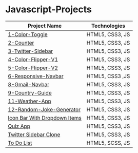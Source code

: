 # Javascript-Projects

| Project Name | Technologies |
|-----------|------------|
| [1-Color-Toggle](https://peppy-salmiakki-439d32.netlify.app/)   | HTML5, CSS3, JS |
| [2-Counter](https://667beef08f2f1b1b8fddcd34--verdant-pony-7200ac.netlify.app/) | HTML5, CSS3, JS |
| [3-Twitter-Sidebar](https://667bfe603ba87736427743ba--aquamarine-hotteok-4b40b2.netlify.app/)   | HTML5, CSS3, JS |
| [4-Color-Flipper-V1](https://667c0ead66edd0d5ba153fba--deft-marshmallow-8b5eab.netlify.app/) | HTML5, CSS3, JS |
| [5-Color-Flipper-V2](https://667c132e3ba8774c15774001--jocular-cascaron-8cda44.netlify.app/) | HTML5, CSS3, JS |
| [6-Responsive-Navbar](https://667c10f97f82134a1775af3f--coruscating-crumble-e41946.netlify.app/) | HTML5, CSS3 ,JS |
| [8-Gmail-Navbar](https://delightful-biscochitos-4d2983.netlify.app/) | HTML5, CSS3, JS |
| [9-Country-Guide](https://668517722197d5c9cd54b171--willowy-stardust-79b475.netlify.app/) | HTML5, CSS3, JS
| [11-Weather-App](https://66851d71683e17d164993634--willowy-sprite-8e0f46.netlify.app/) | HTML5, CSS3, JS |
| [12-Random-Joke-Generator](https://6685ad11ed43208d649b0fc7--glittery-faun-253d88.netlify.app/) | HTML5, CSS3, JS |
| [Icon Bar With Dropdown Items](https://sensational-llama-635cf4.netlify.app)   | HTML5, CSS3, JS |
| [Quiz App](https://majestic-gingersnap-64dcdc.netlify.app)   | HTML5, CSS3, JS |
| [Twitter Sidebar Clone](https://profound-bienenstitch-b9df55.netlify.app)   | HTML5, CSS3, JS |
| [To Do List](https://starlit-zabaione-436c87.netlify.app)   | HTML5, SCSS, JS |


